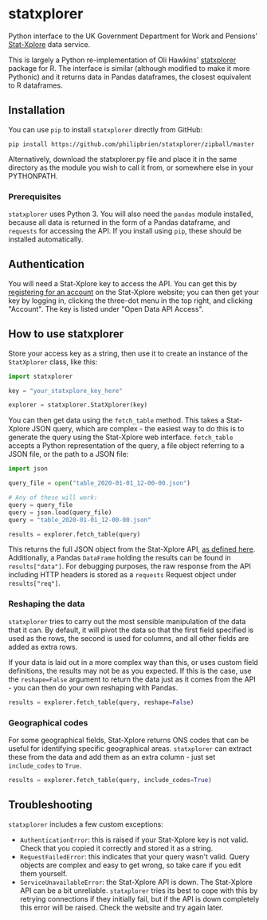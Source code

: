 # statxplorer
 Python interface to the UK Government Department for Work and Pensions'
 [Stat-Xplore](https://stat-xplore.dwp.gov.uk/) data service.

This is largely a Python re-implementation of Oli Hawkins' 
[statxplorer](https://github.com/olihawkins/statxplorer) package for R. The 
interface is similar (although modified to make it more Pythonic) and it
returns data in Pandas dataframes, the closest equivalent to R dataframes.

## Installation
You can use `pip` to install `statxplorer` directly from GitHub:

```
pip install https://github.com/philipbrien/statxplorer/zipball/master
```

Alternatively, download the statxplorer.py file and place it in the same 
directory as the module you wish to call it from, or somewhere else in your 
PYTHONPATH.

### Prerequisites
`statxplorer` uses Python 3. You will also need the `pandas` module 
installed, because all data is returned in the form of a Pandas dataframe, and
`requests` for accessing the API. If you install using `pip`, these should be
installed automatically.

## Authentication
You will need a Stat-Xplore key to access the API. You can get this by 
[registering for an account](https://stat-xplore.dwp.gov.uk/webapi/jsf/user/register.xhtml)
on the Stat-Xplore website; you can then get your key by logging in, clicking
the three-dot menu in the top right, and clicking "Account". The key is
listed under "Open Data API Access".

## How to use statxplorer
Store your access key as a string, then use it to create an instance of the 
`StatXplorer` class, like this:

```python
import statxplorer

key = "your_statxplore_key_here"

explorer = statxplorer.StatXplorer(key)
```

You can then get data using the `fetch_table` method. This takes a Stat-Xplore
JSON query, which are complex - the easiest way to do this is to generate the
query using the Stat-Xplore web interface. `fetch_table` accepts a Python 
representation of the query, a file object referring to a JSON file, or the 
path to a JSON file:

```python
import json

query_file = open("table_2020-01-01_12-00-00.json")

# Any of these will work:
query = query_file
query = json.load(query_file)
query = "table_2020-01-01_12-00-00.json"

results = explorer.fetch_table(query)
```

This returns the full JSON object from the Stat-Xplore API, [as defined here](https://stat-xplore.dwp.gov.uk/webapi/online-help/Open-Data-API-Table.html).
Additionally, a Pandas `DataFrame` holding the results can be found in 
`results["data"]`. For debugging purposes, the raw response from the API 
including HTTP headers is stored as a `requests` Request object under 
`results["req"]`.

### Reshaping the data
`statxplorer` tries to carry out the most sensible manipulation of the data
that it can. By default, it will pivot the data so that the first field
specified is used as the rows, the second is used for columns, and all other
fields are added as extra rows.

If your data is laid out in a more complex way than this, or uses custom
field definitions, the results may not be as you expected. If this is the case,
use the `reshape=False` argument to return the data just as it comes from the 
API - you can then do your own reshaping with Pandas.

```python
results = explorer.fetch_table(query, reshape=False)
```

### Geographical codes
For some geographical fields, Stat-Xplore returns ONS codes that can be useful
for identifying specific geographical areas. `statxplorer` can extract these
from the data and add them as an extra column - just set `include_codes` to
`True`.

```python
results = explorer.fetch_table(query, include_codes=True)
```

## Troubleshooting
`statxplorer` includes a few custom exceptions:
* `AuthenticationError`: this is raised if your Stat-Xplore key is not valid.
 Check that you copied it correctly and stored it as a string.
* `RequestFailedError`: this indicates that your query wasn't valid. Query 
 objects are complex and easy to get wrong, so take care if you edit them
 yourself.
* `ServiceUnavailableError`: the Stat-Xplore API is down. The Stat-Xplore API 
can be a bit unreliable. `statxplorer` tries its best to
cope with this by retrying connections if they initially fail, but if the
API is down completely this error will be raised. Check the website and try
again later.

